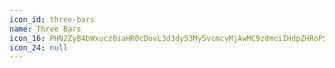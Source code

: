 ```yaml
---
icon_id: three-bars
name: Three Bars
icon_16: PHN2ZyB4bWxucz0iaHR0cDovL3d3dy53My5vcmcvMjAwMC9zdmciIHdpZHRoPSIxNiIgaGVpZ2h0PSIxNiIgdmlld0JveD0iMCAwIDE2IDE2Ij48cGF0aCBmaWxsLXJ1bGU9ImV2ZW5vZGQiIGQ9Ik0xIDIuNzVBLjc1Ljc1IDAgMDExLjc1IDJoMTIuNWEuNzUuNzUgMCAxMTAgMS41SDEuNzVBLjc1Ljc1IDAgMDExIDIuNzV6bTAgNUEuNzUuNzUgMCAwMTEuNzUgN2gxMi41YS43NS43NSAwIDExMCAxLjVIMS43NUEuNzUuNzUgMCAwMTEgNy43NXpNMS43NSAxMmEuNzUuNzUgMCAxMDAgMS41aDEyLjVhLjc1Ljc1IDAgMTAwLTEuNUgxLjc1eiIvPjwvc3ZnPg==
icon_24: null
---
```

